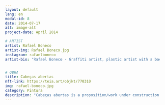 ```yaml
---
layout: default
lang: en
modal-id: 8
date: 2014-07-17
alt: image-alt
project-date: April 2014

# ARTIST
artist: Rafael Boneco
artist-img: Rafael Boneco.jpg
instagram: rafaelboneco
artist-bio: "Rafael Boneco - Graffiti artist, plastic artist with a bachelor in painting by the Guignard School - UEMG, member of the Collective [IN.Graffiti], which since the beginning of 2009 has been working with interventions, projects and works where Graffiti has cultural expression. Graduated in the free Plastic Arts course at Arena da Cultura in 2008, he is also a member of the collective [Profissionais do Ramo] and now [o rôdo coletivo] that, among other fashion projects, executed and created the DASPU collection in 2008 and 2009."


# OBRA
title: Cabeças abertas
nft-link: https://teia.art/objkt/770310
img: rafael-boneco.jpg
category: Pintura
description: "Cabeças abertas is a proposition/work under construction that takes place primarily around the city and the walls of Belo Horizonte, written with spray and latex paint, which deals with time and how information or knowledge fills us in some way. Especially for Crypto/Serrão, a watercolor on paper was developed, portraying in an unprecedented way a composition of disembodied heads piling up and strangely balanced. Just like the artist does on the streets."
---
```

